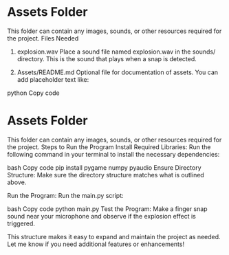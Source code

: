# Assets Folder
This folder can contain any images, sounds, or other resources required for the project.
Files Needed
1. explosion.wav
Place a sound file named explosion.wav in the sounds/ directory. This is the sound that plays when a snap is detected.

2. Assets/README.md
Optional file for documentation of assets. You can add placeholder text like:

python
Copy code
# Assets Folder
This folder can contain any images, sounds, or other resources required for the project.
Steps to Run the Program
Install Required Libraries: Run the following command in your terminal to install the necessary dependencies:

bash
Copy code
pip install pygame numpy pyaudio
Ensure Directory Structure: Make sure the directory structure matches what is outlined above.

Run the Program: Run the main.py script:

bash
Copy code
python main.py
Test the Program: Make a finger snap sound near your microphone and observe if the explosion effect is triggered.

This structure makes it easy to expand and maintain the project as needed. Let me know if you need additional features or enhancements!






